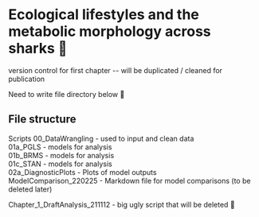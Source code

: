 # Ecological lifestyles and the metabolic morphology across sharks :shark:

version control for first chapter -- will be duplicated / cleaned for publication 

Need to write file directory below :pizza:

## File structure

Scripts
00_DataWrangling - used to input and clean data\
01a_PGLS - models for analysis\
01b_BRMS - models for analysis\
01c_STAN - models for analysis\
02a_DiagnosticPlots - Plots of model outputs\
ModelComparison_220225 - Markdown file for model comparisons (to be deleted later)

Chapter_1_DraftAnalysis_211112 - big ugly script that will be deleted :squid:

